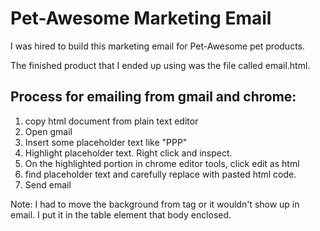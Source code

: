 
# Pet-Awesome Marketing Email

I was hired to build this marketing email for Pet-Awesome pet products. 

The finished product that I ended up using was the file called email.html.

## Process for emailing from gmail and chrome:
1. copy html document from plain text editor
2. Open gmail
3. Insert some placeholder text like "PPP"
4. Highlight placeholder text. Right click and inspect.
5. On the highlighted portion in chrome editor tools, click edit as html
6. find placeholder text and carefully replace with pasted html code.
7. Send email

Note: I had to move the background from <body> tag or it wouldn't show up in email. I put it in the table element that body enclosed. 